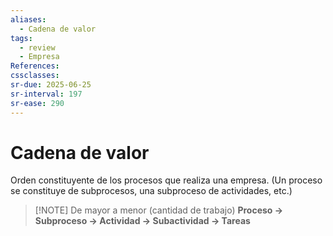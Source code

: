 ```yaml
---
aliases:
  - Cadena de valor
tags:
  - review
  - Empresa
References: 
cssclasses:
sr-due: 2025-06-25
sr-interval: 197
sr-ease: 290
---
```

# Cadena de valor
Orden constituyente de los procesos que realiza una empresa. 
(Un proceso se constituye de subprocesos, una subproceso de actividades, etc.)

> [!NOTE] De mayor a menor (cantidad de trabajo)
> **Proceso → Subproceso → Actividad → Subactividad → Tareas**

